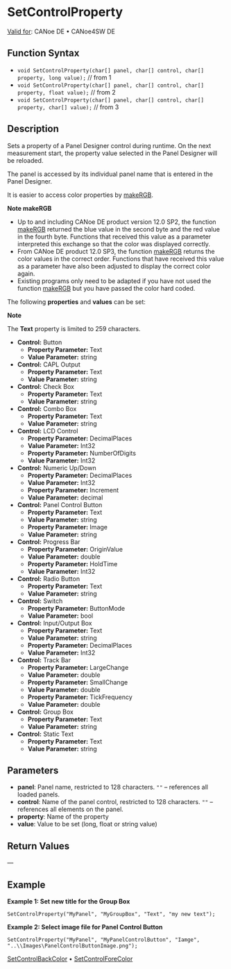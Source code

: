 # SetControlProperty

[Valid for](../../../Shared/FeatureAvailability.md): CANoe DE • CANoe4SW DE

## Function Syntax

- `void SetControlProperty(char[] panel, char[] control, char[] property, long value);` // from 1
- `void SetControlProperty(char[] panel, char[] control, char[] property, float value);` // from 2
- `void SetControlProperty(char[] panel, char[] control, char[] property, char[] value);` // from 3

## Description

Sets a property of a Panel Designer control during runtime. On the next measurement start, the property value selected in the Panel Designer will be reloaded.

The panel is accessed by its individual panel name that is entered in the Panel Designer.

It is easier to access color properties by [makeRGB](CAPLfunctionMakeRGB.md).

**Note makeRGB**

- Up to and including CANoe DE product version 12.0 SP2, the function [makeRGB](CAPLfunctionMakeRGB.md) returned the blue value in the second byte and the red value in the fourth byte. Functions that received this value as a parameter interpreted this exchange so that the color was displayed correctly.
- From CANoe DE product 12.0 SP3, the function [makeRGB](CAPLfunctionMakeRGB.md) returns the color values in the correct order. Functions that have received this value as a parameter have also been adjusted to display the correct color again.
- Existing programs only need to be adapted if you have not used the function [makeRGB](CAPLfunctionMakeRGB.md) but you have passed the color hard coded.

The following **properties** and **values** can be set:

**Note**

The **Text** property is limited to 259 characters.

- **Control:** Button
  - **Property Parameter:** Text
  - **Value Parameter:** string
- **Control:** CAPL Output
  - **Property Parameter:** Text
  - **Value Parameter:** string
- **Control:** Check Box
  - **Property Parameter:** Text
  - **Value Parameter:** string
- **Control:** Combo Box
  - **Property Parameter:** Text
  - **Value Parameter:** string
- **Control:** LCD Control
  - **Property Parameter:** DecimalPlaces
  - **Value Parameter:** Int32
  - **Property Parameter:** NumberOfDigits
  - **Value Parameter:** Int32
- **Control:** Numeric Up/Down
  - **Property Parameter:** DecimalPlaces
  - **Value Parameter:** Int32
  - **Property Parameter:** Increment
  - **Value Parameter:** decimal
- **Control:** Panel Control Button
  - **Property Parameter:** Text
  - **Value Parameter:** string
  - **Property Parameter:** Image
  - **Value Parameter:** string
- **Control:** Progress Bar
  - **Property Parameter:** OriginValue
  - **Value Parameter:** double
  - **Property Parameter:** HoldTime
  - **Value Parameter:** Int32
- **Control:** Radio Button
  - **Property Parameter:** Text
  - **Value Parameter:** string
- **Control:** Switch
  - **Property Parameter:** ButtonMode
  - **Value Parameter:** bool
- **Control:** Input/Output Box
  - **Property Parameter:** Text
  - **Value Parameter:** string
  - **Property Parameter:** DecimalPlaces
  - **Value Parameter:** Int32
- **Control:** Track Bar
  - **Property Parameter:** LargeChange
  - **Value Parameter:** double
  - **Property Parameter:** SmallChange
  - **Value Parameter:** double
  - **Property Parameter:** TickFrequency
  - **Value Parameter:** double
- **Control:** Group Box
  - **Property Parameter:** Text
  - **Value Parameter:** string
- **Control:** Static Text
  - **Property Parameter:** Text
  - **Value Parameter:** string

## Parameters

- **panel**: Panel name, restricted to 128 characters. `""` – references all loaded panels.
- **control**: Name of the panel control, restricted to 128 characters. `""` – references all elements on the panel.
- **property**: Name of the property
- **value**: Value to be set (long, float or string value)

## Return Values

—

## Example

**Example 1: Set new title for the Group Box**

```plaintext
SetControlProperty("MyPanel", "MyGroupBox", "Text", "my new text");
```

**Example 2: Select image file for Panel Control Button**

```plaintext
SetControlProperty("MyPanel", "MyPanelControlButton", "Iamge", "..\\Images\PanelControlButtonImage.png");
```

[SetControlBackColor](CAPLfunctionSetControlBackColor.md) • [SetControlForeColor](CAPLfunctionSetControlForeColor.md)
